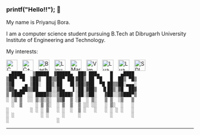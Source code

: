 ### printf("Hello!!"); :wave:

My name is Priyanuj Bora.

I am a computer science student pursuing B.Tech at Dibrugarh University Institute of Engineering and Technology.

My interests:

<img align="left" alt ="C" width="30px" src="https://cdn.jsdelivr.net/gh/devicons/devicon/icons/c/c-original.svg" style="padding-right:10px;" />
<img align="left" alt="C++" width="30px" src="https://cdn.jsdelivr.net/gh/devicons/devicon/icons/cplusplus/cplusplus-original.svg" style="padding-right:10px;" />
<img align="left" alt="Bash" width="30px" src="https://cdn.jsdelivr.net/gh/devicons/devicon/icons/bash/bash-original.svg" style="padding-right:10px;" />
<img align="left" alt="Linux" width="30px" src="https://cdn.jsdelivr.net/gh/devicons/devicon/icons/linux/linux-original.svg" style="padding-right:10px;" />
<img align="left" alt="Markdown" width="30px" src="https://cdn.jsdelivr.net/gh/devicons/devicon/icons/markdown/markdown-original.svg" style="padding-right:10px;" />
<img align="left" alt="Vim" width="30px" src="https://cdn.jsdelivr.net/gh/devicons/devicon/icons/vim/vim-original.svg" style="padding-right:10px;" />
<img align="left" alt="Lua" width="30px" src="https://cdn.jsdelivr.net/gh/devicons/devicon/icons/lua/lua-original-wordmark.svg" style="padding-right:10px;" />
<img align="left" alt="Lua" width="30px" src="https://cdn.jsdelivr.net/gh/devicons/devicon/icons/cmake/cmake-original.svg" style="padding-right:10px;" />
<img align="left" alt="SDL" width="30px" src="https://cdn.jsdelivr.net/gh/devicons/devicon/icons/sdl/sdl-plain.svg" style="padding-right:10px;" />
          
<br/>

```
 ▄████▄   ▒█████  ▓█████▄  ██▓ ███▄    █   ▄████ 
▒██▀ ▀█  ▒██▒  ██▒▒██▀ ██▌▓██▒ ██ ▀█   █  ██▒ ▀█▒
▒▓█    ▄ ▒██░  ██▒░██   █▌▒██▒▓██  ▀█ ██▒▒██░▄▄▄░
▒▓▓▄ ▄██▒▒██   ██░░▓█▄   ▌░██░▓██▒  ▐▌██▒░▓█  ██▓
▒ ▓███▀ ░░ ████▓▒░░▒████▓ ░██░▒██░   ▓██░░▒▓███▀▒
░ ░▒ ▒  ░░ ▒░▒░▒░  ▒▒▓  ▒ ░▓  ░ ▒░   ▒ ▒  ░▒   ▒ 
  ░  ▒     ░ ▒ ▒░  ░ ▒  ▒  ▒ ░░ ░░   ░ ▒░  ░   ░ 
░        ░ ░ ░ ▒   ░ ░  ░  ▒ ░   ░   ░ ░ ░ ░   ░ 
░ ░          ░ ░     ░     ░           ░       ░ 
░                  ░    
```


---
